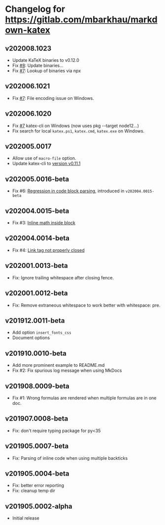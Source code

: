 # Changelog for https://gitlab.com/mbarkhau/markdown-katex

## v202008.1023

 - Update KaTeX binaries to v0.12.0
 - Fix [#8](https://gitlab.com/mbarkhau/markdown-katex/-/issues/8): Update binaries...
 - Fix [#7](https://gitlab.com/mbarkhau/markdown-katex/-/issues/7): Lookup of binaries via npx


## v202006.1021

 - Fix [#7](https://gitlab.com/mbarkhau/markdown-katex/-/issues/7): File encoding issue on Windows.


## v202006.1020

 - Fix [#7](https://gitlab.com/mbarkhau/markdown-katex/-/issues/7) katex-cli on Windows (now uses pkg --target node12...)
 - Fix search for local `katex.ps1`, `katex.cmd`, `katex.exe` on Windows.


## v202005.0017

 - Allow use of `macro-file` option.
 - Update katex-cli to [version v0.11.1](https://github.com/KaTeX/KaTeX/blob/master/CHANGELOG.md)


## v202005.0016-beta

 - Fix #6: [Regression in code block parsing](https://gitlab.com/mbarkhau/markdown-katex/-/issues/6), introduced in `v202004.0015-beta`


## v202004.0015-beta

 - Fix #3: [Inline math inside block](https://gitlab.com/mbarkhau/markdown-katex/-/issues/3)


## v202004.0014-beta

 - Fix #4: [Link tag not properly closed](https://gitlab.com/mbarkhau/markdown-katex/-/issues/4)


## v202001.0013-beta

 - Fix: Ignore trailing whitespace after closing fence.


## v202001.0012-beta

 - Fix: Remove extraneous whitespace to work better with whitespace: pre.


## v201912.0011-beta

 - Add option `insert_fonts_css`
 - Document options


## v201910.0010-beta

 - Add more prominent example to README.md
 - Fix #2: Fix spurious log message when using MkDocs


## v201908.0009-beta

 - Fix #1: Wrong formulas are rendered when multiple formulas are in one doc.


## v201907.0008-beta

 - Fix: don't require typing package for py<35


## v201905.0007-beta

 - Fix: Parsing of inline code when using multiple backticks


## v201905.0004-beta

 - Fix: better error reporting
 - Fix: cleanup temp dir


## v201905.0002-alpha

 - Initial release
